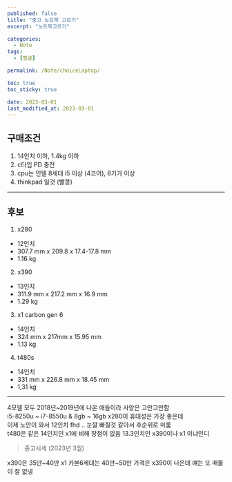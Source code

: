 ```yaml
---
published: false
title: "중고 노트북 고르기"
excerpt: "노트북고르기"

categories:
  - Note
tags:
  - [뻘글]

permalink: /Note/choiceLaptop/

toc: true
toc_sticky: true

date: 2023-03-01
last_modified_at: 2023-03-01
---
```


## 구매조건

1. 14인치 이하, 1.4kg 이하
2. c타입 PD 충전
3. cpu는 인텔 8세대 i5 이상 (4코어), 8기가 이상
4. thinkpad 일것 (빨콩)

***

## 후보

1. x280   
 - 12인치 
 - 307.7 mm x 209.8 x 17.4-17.8 mm 
 - 1.16 kg     
2. x390
 - 13인치
 - 311.9 mm x 217.2 mm x 16.9 mm
 - 1.29 kg
3. x1 carbon gen 6
 - 14인치
 - 324 mm x 217mm x 15.95 mm
 - 1.13 kg
4. t480s 
 - 14인치
 - 331 mm x 226.8 mm x 18.45 mm
 - 1,31 kg

***

4모델 모두 2018년~2019년에 나온 애들이라 사양은 고만고만함    
i5-8250u ~ i7-8550u & 8gb ~ 16gb
x280이 휴대성은 가장 좋은데    
이제 노안이 와서 12인치 fhd .. 눈깔 빠질것 같아서 후순위로 미룸   
t480은 같은 14인치인 x1에 비해 장점이 없음
13.3인치인 x390이나 x1 이냐인디

> 중고시세 (2023년 3월)

x390은 35만~40만
x1 카본6세대는 40만~50만 
가격은 x390이 나은데 얘는 또 매물이 잘 없넹 